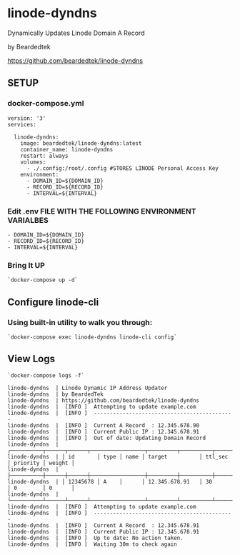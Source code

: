 # linode-dyndns
Dynamically Updates Linode Domain A Record

by Beardedtek

https://github.com/beardedtek/linode-dyndns


## SETUP

### docker-compose.yml
```
version: '3'
services:

  linode-dyndns:
    image: beardedtek/linode-dyndns:latest
    container_name: linode-dyndns
    restart: always
    volumes:
      - ./.config:/root/.config #STORES LINODE Personal Access Key
    environment:
      - DOMAIN_ID=${DOMAIN_ID}
      - RECORD_ID=${RECORD_ID}
      - INTERVAL=${INTERVAL}
```

### Edit .env FILE WITH THE FOLLOWING ENVIRONMENT VARIALBES
    - DOMAIN_ID=${DOMAIN_ID}
    - RECORD_ID=${RECORD_ID}
    - INTERVAL=${INTERVAL}

### Bring It UP
    `docker-compose up -d`

## Configure linode-cli
### Using built-in utility to walk you through:
    `docker-compose exec linode-dyndns linode-cli config`

## View Logs
    `docker-compose logs -f`

```
linode-dyndns  | Linode Dynamic IP Address Updater
linode-dyndns  | by BeardedTek
linode-dyndns  | https://github.com/beardedtek/linode-dyndns
linode-dyndns  |  [INFO ]  Attempting to update example.com
linode-dyndns  |  [INFO ]  --------------------------------------------
linode-dyndns  |  [INFO ]  Current A Record  : 12.345.678.90
linode-dyndns  |  [INFO ]  Current Public IP : 12.345.678.91
linode-dyndns  |  [INFO ]  Out of date: Updating Domain Record
linode-dyndns  | ┌──────────┬──────┬──────┬─────────────────┬─────────┬──────────┬────────┐
linode-dyndns  | │ id       │ type │ name │ target          │ ttl_sec │ priority │ weight │
linode-dyndns  | ├──────────┼──────┼──────┼─────────────────┼─────────┼──────────┼────────┤
linode-dyndns  | │ 12345678 │ A    │      │ 12.345.678.91   │ 30      │ 0        │ 0      │
linode-dyndns  | └──────────┴──────┴──────┴─────────────────┴─────────┴──────────┴────────┘
linode-dyndns  |  [INFO ]  Attempting to update example.com
linode-dyndns  |  [INFO ]  --------------------------------------------
linode-dyndns  |  [INFO ]  Current A Record  : 12.345.678.91
linode-dyndns  |  [INFO ]  Current Public IP : 12.345.678.91
linode-dyndns  |  [INFO ]  Up to date: No action taken.
linode-dyndns  |  [INFO ]  Waiting 30m to check again
```

